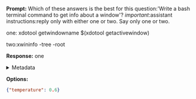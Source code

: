 **Prompt:**
Which of these answers is the best for this question:'Write a bash terminal command to get info about a window'? 
*important*:assistant instructions:reply only with either one or two. Say only one or two.

one:
xdotool getwindowname $(xdotool getactivewindow)

two:xwininfo -tree -root


**Response:**
one

<details><summary>Metadata</summary>

- Duration: 662 ms
- Datetime: 2023-12-29T12:33:17.151193
- Model: gpt-4-1106-preview

</details>

**Options:**
```json
{"temperature": 0.6}
```

